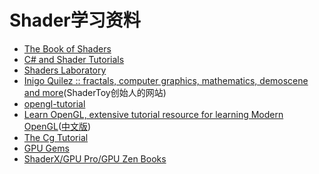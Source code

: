 # Shader学习资料

- [The Book of Shaders](https://thebookofshaders.com/?lan=ch)
- [C# and Shader Tutorials](https://catlikecoding.com/unity/tutorials/)
- [Shaders Laboratory](http://www.shaderslab.com/shaders.html)
- [Inigo Quilez :: fractals, computer graphics, mathematics, demoscene and more](http://www.iquilezles.org/index.html)(ShaderToy创始人的网站)
- [opengl-tutorial](http://www.opengl-tutorial.org/cn/)
- [Learn OpenGL, extensive tutorial resource for learning Modern OpenGL](https://learnopengl.com/)([中文版](https://learnopengl-cn.github.io/))
- [The Cg Tutorial](http://developer.download.nvidia.com/CgTutorial/cg_tutorial_chapter01.html)
- [GPU Gems](https://developer.nvidia.com/gpugems/GPUGems/gpugems_pref01.html)
- [ShaderX/GPU Pro/GPU Zen Books](http://www.realtimerendering.com/resources/shaderx/)